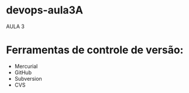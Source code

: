 # devops-aula3A

AULA 3

# Ferramentas de controle de versão:

* Mercurial
* GitHub
* Subversion
* CVS
